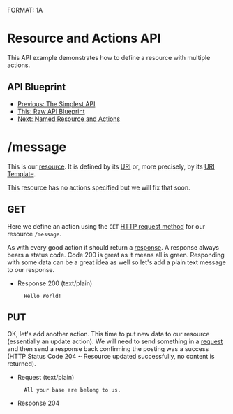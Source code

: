 FORMAT: 1A

# Resource and Actions API
This API example demonstrates how to define a resource with multiple actions.

## API Blueprint
+ [Previous: The Simplest API](1.%20Simplest%20API.md) 
+ [This: Raw API Blueprint](https://raw.github.com/apiaryio/api-blueprint/master/examples/2.%20Resource%20and%20Actions.md)
+ [Next: Named Resource and Actions](3.%20Named%20Resource%20and%20Actions.md)

# /message
This is our [resource](http://www.w3.org/TR/di-gloss/#def-resource). It is defined by its [URI](http://www.w3.org/TR/di-gloss/#def-uniform-resource-identifier) or, more precisely, by its [URI Template](http://tools.ietf.org/html/rfc6570).

This resource has no actions specified but we will fix that soon. 

## GET 
Here we define an action using the `GET` [HTTP request method](http://www.w3schools.com/tags/ref_httpmethods.asp) for our resource `/message`.

As with every good action it should return a [response](http://www.w3.org/TR/di-gloss/#def-http-response). A response always bears a status code. Code 200 is great as it means all is green. Responding with some data can be a great idea as well so let's add a plain text message to our response.

+ Response 200 (text/plain)

        Hello World!
        
## PUT 
OK, let's add another action. This time to put new data to our resource (essentially an update action). We will need to send something in a [request](http://www.w3.org/TR/di-gloss/#def-http-request) and then send a response back confirming the posting was a success (HTTP Status Code 204 ~ Resource updated successfully, no content is returned).

+ Request (text/plain)

        All your base are belong to us. 
        
+ Response 204
